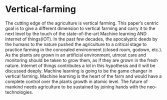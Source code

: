 # Vertical-farming

The cutting edge of the agriculture is vertical farming. This paper’s centric goal is to give a different dimension to vertical farming and carry it to the next level by the touch of the state-of-the-art Machine learning AND Internet of things(IOT). In the past few decades, the apocalyptic deeds by the humans to the nature pushed the agriculture to a critical stage to practice farming in the concealed environment (closed room, godown, etc.). As the plants are grown in an artificial environment, utmost care and monitoring should be taken to grow them, as if they are grown in the fresh nature. Internet of things contributes a lot in this hypothesis and it will be discussed deeply. Machine learning is going to be the game changer in vertical farming. Machine learning is the heart of the farm and would have a complete control over the plants growth in atomic level. The future of mankind needs agriculture to be sustained by joining hands with the neo-technologies.

